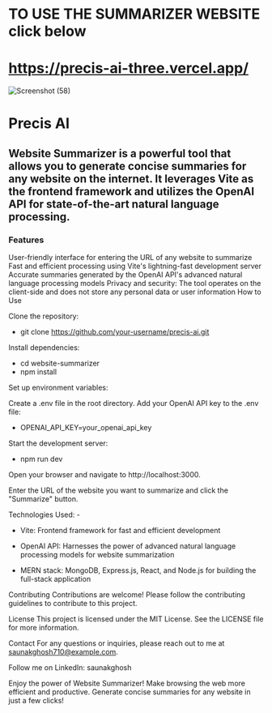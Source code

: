 # TO USE THE SUMMARIZER WEBSITE click below 
# https://precis-ai-three.vercel.app/

![Screenshot (58)](https://github.com/Saunakghosh10/Precis-ai/assets/76943154/ba7d0bf2-5772-48a6-86ad-4aacad386519)

# Precis AI

## Website Summarizer is a powerful tool that allows you to generate concise summaries for any website on the internet. It leverages Vite as the frontend framework and utilizes the OpenAI API for state-of-the-art natural language processing.

### Features
User-friendly interface for entering the URL of any website to summarize
Fast and efficient processing using Vite's lightning-fast development server
Accurate summaries generated by the OpenAI API's advanced natural language processing models
Privacy and security: The tool operates on the client-side and does not store any personal data or user information
How to Use

Clone the repository:

* git clone https://github.com/your-username/precis-ai.git

Install dependencies:

* cd website-summarizer
* npm install

Set up environment variables:

Create a .env file in the root directory.
Add your OpenAI API key to the .env file:

* OPENAI_API_KEY=your_openai_api_key

Start the development server:

* npm run dev

Open your browser and navigate to http://localhost:3000.

Enter the URL of the website you want to summarize and click the "Summarize" button.

Technologies Used: -

* Vite: Frontend framework for fast and efficient development

* OpenAI API: Harnesses the power of advanced natural language processing models for website summarization

* MERN stack: MongoDB, Express.js, React, and Node.js for building the full-stack application

Contributing
Contributions are welcome! Please follow the contributing guidelines to contribute to this project.

License
This project is licensed under the MIT License. See the LICENSE file for more information.

Contact
For any questions or inquiries, please reach out to me at saunakghosh710@example.com.

Follow me on LinkedIn: saunakghosh

Enjoy the power of Website Summarizer! Make browsing the web more efficient and productive. Generate concise summaries for any website in just a few clicks!
